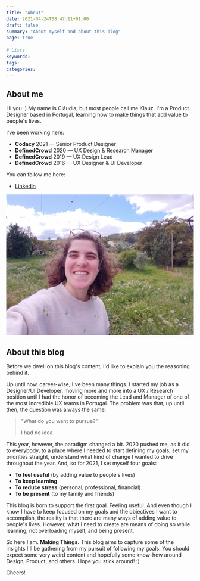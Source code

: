 ```yaml
---
title: "About"
date: 2021-04-24T08:47:11+01:00
draft: false
summary: "About myself and about this blog"
page: true

# Lists
keywords:
tags:
categories:
---
```

## About me

Hi you :) My name is Cláudia, but most people call me Klauz. I'm a Product Designer based in Portugal, learning how to make things that add value to people's lives.

I've been working here:

* **Codacy** 2021 — Senior Product Designer
* **DefinedCrowd** 2020 — UX Design & Research Manager
* **DefinedCrowd** 2019 — UX Design Lead
* **DefinedCrowd** 2016 — UX Designer & UI Developer

You can follow me here:
* [Linkedin](https://www.linkedin.com/in/claudiacvlho/)

![Being in Coimbra](/images/klauz_coimbra.jpg)

## About this blog

Before we dwell on this blog's content, I'd like to explain you the reasoning behind it.

Up until now, career-wise, I've been many things. I started my job as a Designer/UI Developer, moving more and more into a UX / Research position until I had the honor of becoming the Lead and Manager of one of the most incredible UX teams in  Portugal. The problem was that, up until then, the question was always the same: 

> "What do you want to pursue?"
> 
> I had no idea

This year, however, the paradigm changed a bit. 2020 pushed me, as it did to everybody, to a place where I needed to start defining my goals, set my priorities straight, understand what kind of change I wanted to drive throughout the year. And, so for 2021, I set myself four goals:

* **To feel useful** (by adding value to people's lives)
* **To keep learning**
* **To reduce stress** (personal, professional, financial)
* **To be present** (to my family and friends)

This blog is born to support the first goal. Feeling useful. And even though I know I have to keep focused on my goals and the objectives I want to accomplish, the reality is that there are many ways of adding value to people's lives. However, what I need to create are means of doing so while learning, not overloading myself, and being present.

So here I am. **Making Things.** This blog aims to capture some of the insights I'll be gathering from my pursuit of following my goals. You should expect some very weird content and hopefully some know-how around Design, Product, and others. Hope you stick around! :)

Cheers!

